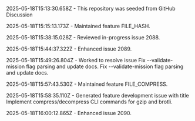 2025-05-18T15:13:30.658Z - This repository was seeded from GitHub Discussion 

2025-05-18T15:15:13.173Z - Maintained feature FILE_HASH.

2025-05-18T15:38:15.028Z - Reviewed in-progress issue 2088.

2025-05-18T15:44:37.322Z - Enhanced issue 2089.

2025-05-18T15:49:26.804Z - Worked to resolve issue Fix --validate-mission flag parsing and update docs. Fix --validate-mission flag parsing and update docs.

2025-05-18T15:57:43.530Z - Maintained feature FILE_COMPRESS.

2025-05-18T15:58:35.110Z - Generated feature development issue with title Implement compress/decompress CLI commands for gzip and brotli.

2025-05-18T16:00:12.865Z - Enhanced issue 2090.

